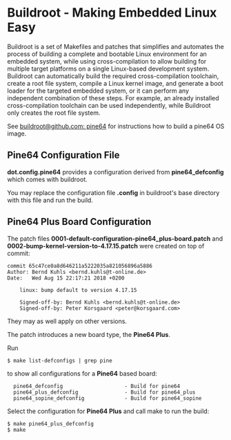 # Buildroot - Making Embedded Linux Easy

Buildroot is a set of Makefiles and patches that simplifies and automates the process of building a complete and bootable Linux environment for an embedded system, while using cross-compilation to allow building for multiple target platforms on a single Linux-based development system. Buildroot can automatically build the required cross-compilation toolchain, create a root file system, compile a Linux kernel image, and generate a boot loader for the targeted embedded system, or it can perform any independent combination of these steps. For example, an already installed cross-compilation toolchain can be used independently, while Buildroot only creates the root file system.

See [buildroot@github.com: pine64](https://github.com/buildroot/buildroot/tree/master/board/pine64/pine64)
for instructions how to build a pine64 OS image.

## Pine64 Configuration File

**dot.config.pine64** provides a configuration derived from **pine64_defconfig** which comes with buildroot.

You may replace the configuration file **.config** in buildroot's base directory with this file and run the build.


## Pine64 Plus Board Configuration

The patch files **0001-default-configuration-pine64_plus-board.patch** and **0002-bump-kernel-version-to-4.17.15.patch**
were created on top of commit:


```
commit 65c47ce0a8d646211a5222035a821056896a5886
Author: Bernd Kuhls <bernd.kuhls@t-online.de>
Date:   Wed Aug 15 22:17:21 2018 +0200

    linux: bump default to version 4.17.15

    Signed-off-by: Bernd Kuhls <bernd.kuhls@t-online.de>
    Signed-off-by: Peter Korsgaard <peter@korsgaard.com>
```

They may as well apply on other versions.

The patch introduces a new board type, the **Pine64 Plus**.

Run
```
$ make list-defconfigs | grep pine
```

to show all configurations for a **Pine64** based board:

```
  pine64_defconfig                    - Build for pine64
  pine64_plus_defconfig               - Build for pine64_plus
  pine64_sopine_defconfig             - Build for pine64_sopine

```

Select the configuration for **Pine64 Plus** and call make to run the build:

```
$ make pine64_plus_defconfig
$ make

```
